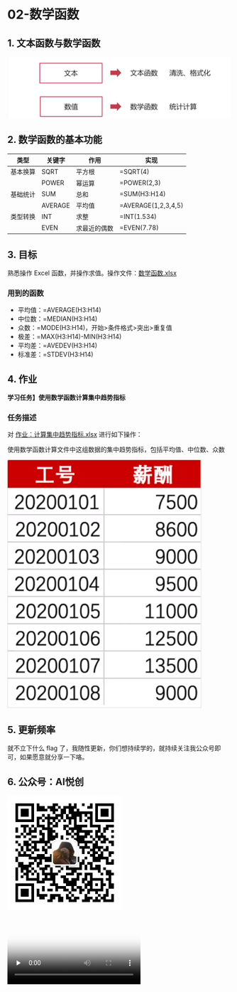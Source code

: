 # 02-数学函数

## 1. 文本函数与数学函数

![](README.assets/image-20210520155112997.png)





## 2. 数学函数的基本功能

| 类型     | 关键字  | 作用         | 实现                |
| -------- | ------- | ------------ | ------------------- |
| 基本换算 | SQRT    | 平方根       | =SQRT(4)            |
|          | POWER   | 幂运算       | =POWER(2,3)         |
| 基础统计 | SUM     | 总和         | =SUM(H3:H14)        |
|          | AVERAGE | 平均值       | =AVERAGE(1,2,3,4,5) |
| 类型转换 | INT     | 求整         | =INT(1.534)         |
|          | EVEN    | 求最近的偶数 | =EVEN(7.78)         |



## 3. 目标

熟悉操作 Excel 函数，并操作求值。操作文件：[数学函数.xlsx](数学函数.xlsx)

### 用到的函数

- 平均值：=AVERAGE(H3:H14)
- 中位数：=MEDIAN(H3:H14)
- 众数：=MODE(H3:H14)，开始>条件格式>突出>重复值
- 极差：=MAX(H3:H14)-MIN(H3:H14)
- 平均差：=AVEDEV(H3:H14)
- 标准差：=STDEV(H3:H14)



## 4. 作业

**学习任务】使用数学函数计算集中趋势指标**

### 任务描述

对 [作业：计算集中趋势指标.xlsx](作业：计算集中趋势指标.xlsx) 进行如下操作：

使用数学函数计算文件中这组数据的集中趋势指标，包括平均值、中位数、众数

![](README.assets/6009437009d9834c04370558.jpg)





## 5. 更新频率

就不立下什么 flag 了，我随性更新，你们想持续学的，就持续关注我公众号即可，如果愿意就分享一下咯。



## 6. 公众号：AI悦创

![公众号：AI悦创.jpg](README.assets/公众号：AI悦创.jpg)

<video id="video" controls="" preload="none" poster="http://img.blog.fandong.me/2017-08-26-Markdown-Advance-Video.jpg">
      <source id="mp4" src="02-数学函数.mp4" type="video/mp4">
      </video>

